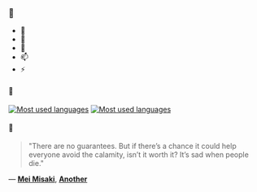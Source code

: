 ### 👋

- 🔭
- 🌱
- 💬
- 📫
- ⚡

#### 🧏

[![Most used languages](https://github-readme-stats-aynah.vercel.app/api/top-langs/?username=aynh&theme=solarized-dark&langs_count=6&layout=compact&hide_title=true)](https://github.com/anuraghazra/github-readme-stats#gh-dark-mode-only)
[![Most used languages](https://github-readme-stats-aynah.vercel.app/api/top-langs/?username=aynh&theme=solarized-light&langs_count=6&layout=compact&hide_title=true)](https://github.com/anuraghazra/github-readme-stats#gh-light-mode-only)

#### 💬

> "There are no guarantees. But if there’s a chance it could help everyone avoid the calamity, isn’t it worth it? It’s sad when people die."

&mdash; [**Mei Misaki**](https://myanimelist.net/character.php?q=Mei%20Misaki&cat=character), [**Another**](https://myanimelist.net/search/all?q=Another&cat=all)
